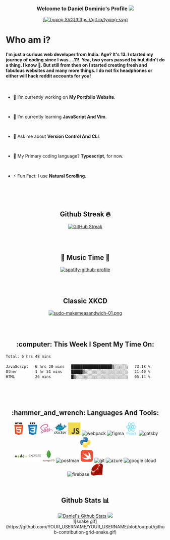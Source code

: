 <h3 align="center">
 Welcome to Daniel Dominic's Profile
<img src="https://media.giphy.com/media/hvRJCLFzcasrR4ia7z/giphy.gif" width="28">
</h3>

<div align="center"><a href="#" align="center">
 
 [![Typing SVG](https://readme-typing-svg.herokuapp.com?font=Josefin+Sans&color=%23FEA443&size=40&center=true&width=830&height=150&lines=Hello+World%2C+I'm+Daniel.;Full-Stack+Web+And+App+Developer.;Experienced+UI%2FUX+Developer.;Always+learning+new+things.)](https://git.io/typing-svg)
 
 </a></div>

<h1>Who am i?</h1>
<h4 font-weight="normal">I'm just a curious web developer from India. Age? It's 13. I started my journey of coding since I was....11!. Yea, two years passed by but didn't do a thing. I know 🥲.
But still from then on I started creating fresh and fabulous websites and many more things. I do not fix headphones or either will hack reddit accounts for you!</h4>
</br>

- 🔭 I’m currently working on **My Portfolio Website**.
</br>
<!--There is always space for you ❤️ -->

- 🌱 I’m currently learning **JavaScript And Vim**.
</br>

- 💬 Ask me about **Version Control And CLI**.
<br>

- 🚀 My Primary coding language? **Typescript**, for now.
<br>

- ⚡ Fun Fact: I use **Natural Scrolling**.
 
</br>
</br>
</br>
<div align="center">
 
 <h2 align="center">Github Streak 🔥</h2>
 <!-- Streak Counter here -->
 
<a align="right" href="http://github-readme-streak-stats.herokuapp.com?user=Daniel-Dominic">[![GitHub Streak](http://github-readme-streak-stats.herokuapp.com?user=Daniel-Dominic&theme=dark-smoky&date_format=M%20j%5B%2C%20Y%5D)](https://git.io/streak-stats)</a></div>

</br>
</br>

<h2 align="center">🎵 Music Time 🎵</h2>
<div align="center">

[![spotify-github-profile](https://spotify-github-profile.vercel.app/api/view?uid=1y524rnv9rutipyz90dbqlfb6&cover_image=true&theme=novatorem&bar_color=53b14f&bar_color_cover=false)](https://spotify-github-profile.vercel.app/api/view?uid=1y524rnv9rutipyz90dbqlfb6&redirect=true)
</div>
</br>
</br>
<h2 align="center">Classic XKCD</h2>

<div align="center"  border-radius="10px">

[![sudo-makemeasandwich-01.png](https://i.postimg.cc/VsZjB6Jd/sudo-makemeasandwich-01.png)](https://postimg.cc/t7PZ99tj)
 </div>
</br>
</br>
<h2 align="center">:computer: This Week I Spent My Time On:</h2>

<!--START_SECTION:waka-->
```text
Total: 6 hrs 48 mins

JavaScript   6 hrs 20 mins   ██████████████████▒░░░░░░   73.18 % 
Other        1 hr 51 mins    █████▒░░░░░░░░░░░░░░░░░░░   21.40 % 
HTML         26 mins         █▒░░░░░░░░░░░░░░░░░░░░░░░   05.14 % 
```
<!--END_SECTION:waka-->
</br>
</br>
  <!--Tools Icons Here-->
</br>
<h2 align="center">:hammer_and_wrench: Languages And Tools:</h2>
<p align="center">
    <a> <img src="https://raw.githubusercontent.com/devicons/devicon/master/icons/html5/html5-original-wordmark.svg" alt="html5" width="40" height="40"/> </a>
    <a> <img src="https://raw.githubusercontent.com/devicons/devicon/master/icons/css3/css3-original-wordmark.svg" alt="css3" width="40" height="40"/> </a>
<a> <img src="https://raw.githubusercontent.com/devicons/devicon/master/icons/sass/sass-original.svg" alt="sass" width="40" height="40"/> </a><a> <img src="https://raw.githubusercontent.com/devicons/devicon/master/icons/docker/docker-original-wordmark.svg" alt="docker" width="40" height="40"/></a><a> <img src="https://raw.githubusercontent.com/devicons/devicon/master/icons/javascript/javascript-original.svg" alt="javascript" width="40" height="40"/> </a>
<a> <img src="https://www.vectorlogo.zone/logos/js_webpack/js_webpack-icon.svg" alt="webpack" width="40" height="40"/> </a> <a> <img src="https://www.vectorlogo.zone/logos/figma/figma-icon.svg" alt="figma" width="40" height="40"/> </a>
<a> <img src="https://raw.githubusercontent.com/devicons/devicon/master/icons/react/react-original-wordmark.svg" alt="react" width="40" height="40"/> </a>
<a> <img src="https://www.vectorlogo.zone/logos/gatsbyjs/gatsbyjs-icon.svg" alt="gatsby" width="40" height="40"/> </a><a> <img src="https://raw.githubusercontent.com/devicons/devicon/master/icons/python/python-original.svg" alt="python" width="40" height="40"/> </a><br>
<a> <img src="https://raw.githubusercontent.com/devicons/devicon/master/icons/nodejs/nodejs-original-wordmark.svg" alt="nodejs" width="40" height="40"/> </a>
<a> <img src="https://raw.githubusercontent.com/devicons/devicon/master/icons/express/express-original-wordmark.svg" alt="express" width="40" height="40"/> </a>
<a> <img src="https://raw.githubusercontent.com/devicons/devicon/master/icons/mongodb/mongodb-original-wordmark.svg" alt="mongodb" width="40" height="40"/> </a>
<a> <img src="https://www.vectorlogo.zone/logos/getpostman/getpostman-icon.svg" alt="postman" width="40" height="40"/> </a>
<a> <img src="https://raw.githubusercontent.com/devicons/devicon/master/icons/swift/swift-original.svg" alt="swift" width="40" height="40"/> </a>
<a> <img src="https://www.vectorlogo.zone/logos/git-scm/git-scm-icon.svg" alt="git" width="40" height="40"/> </a>
<a> <img src="https://www.vectorlogo.zone/logos/microsoft_azure/microsoft_azure-icon.svg" alt="azure" width="40" height="40"/> </a>
 <a> <img src="https://www.vectorlogo.zone/logos/google_cloud/google_cloud-icon.svg" alt="google cloud" width="40" height="40"/> </a>
 <a> <img src="https://www.vectorlogo.zone/logos/firebase/firebase-icon.svg" alt="firebase" width="40" height="40"/> </a>
 <a> <img src="https://raw.githubusercontent.com/devicons/devicon/master/icons/ruby/ruby-original.svg" alt="ruby" width="40" height="40"/> </a>
</p>
 <br>

<h2 align="center">Github Stats 📊</h2>
<!-- Github stats here -->
  <div align="center"> 
     <a href="#">
<img  src="https://github-readme-stats.vercel.app/api?username=Daniel-Dominic&include_all_commits=true&count_private=true&show_icons=true&line_height=20&title_color=7A7ADB&icon_color=2234AE&text_color=D3D3D3&bg_color=0,000000,130F40" alt="Daniel's Github Stats">
  <img height="149em" src="https://github-readme-stats.vercel.app/api/top-langs/?username=Daniel-Dominic&layout=compact&langs_count=7&theme=dracula"/>
    </a>

<br/>
 ![snake gif](https://github.com/YOUR_USERNAME/YOUR_USERNAME/blob/output/github-contribution-grid-snake.gif)
<!-- Don't compare yourself to others. You have a perfect knowledge of your shortcomings and an imperfect knowledge of their accomplishments. This usually means you're underestimating yourself and overestimating others -->
